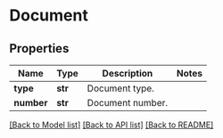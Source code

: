 # Document

## Properties
Name | Type | Description | Notes
------------ | ------------- | ------------- | -------------
**type** | **str** | Document type. | 
**number** | **str** | Document number. | 

[[Back to Model list]](../README.md#documentation-for-models) [[Back to API list]](../README.md#documentation-for-api-endpoints) [[Back to README]](../README.md)



